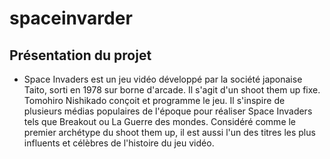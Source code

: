 # spaceinvarder

## Présentation du projet 

* Space Invaders est un jeu vidéo développé par la société japonaise Taito, sorti en 1978 sur borne d'arcade. Il s'agit d'un shoot them up fixe. Tomohiro Nishikado conçoit et programme le jeu. Il s'inspire de plusieurs médias populaires de l'époque pour réaliser Space Invaders tels que Breakout ou La Guerre des mondes. Considéré comme le premier archétype du shoot them up, il est aussi l'un des titres les plus influents et célèbres de l'histoire du jeu vidéo. 